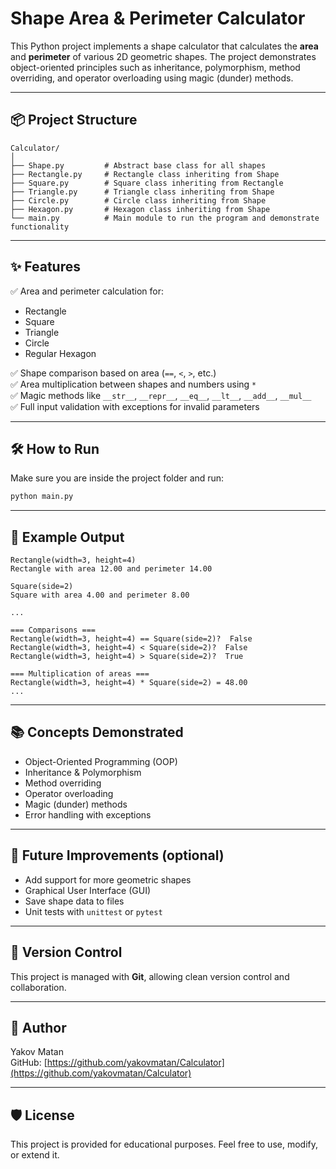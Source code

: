# Shape Area & Perimeter Calculator

This Python project implements a shape calculator that calculates the **area** and **perimeter** of various 2D geometric shapes. The project demonstrates object-oriented principles such as inheritance, polymorphism, method overriding, and operator overloading using magic (dunder) methods.

---

## 📦 Project Structure

```
Calculator/
│
├── Shape.py         # Abstract base class for all shapes
├── Rectangle.py     # Rectangle class inheriting from Shape
├── Square.py        # Square class inheriting from Rectangle
├── Triangle.py      # Triangle class inheriting from Shape
├── Circle.py        # Circle class inheriting from Shape
├── Hexagon.py       # Hexagon class inheriting from Shape
└── main.py          # Main module to run the program and demonstrate functionality
```

---

## ✨ Features

✅ Area and perimeter calculation for:  
- Rectangle  
- Square  
- Triangle  
- Circle  
- Regular Hexagon  

✅ Shape comparison based on area (`==`, `<`, `>`, etc.)  
✅ Area multiplication between shapes and numbers using `*`  
✅ Magic methods like `__str__`, `__repr__`, `__eq__`, `__lt__`, `__add__`, `__mul__`  
✅ Full input validation with exceptions for invalid parameters  

---

## 🛠️ How to Run

Make sure you are inside the project folder and run:

```bash
python main.py
```

---

## 🧮 Example Output

```
Rectangle(width=3, height=4)
Rectangle with area 12.00 and perimeter 14.00

Square(side=2)
Square with area 4.00 and perimeter 8.00

...

=== Comparisons ===
Rectangle(width=3, height=4) == Square(side=2)?  False
Rectangle(width=3, height=4) < Square(side=2)?  False
Rectangle(width=3, height=4) > Square(side=2)?  True

=== Multiplication of areas ===
Rectangle(width=3, height=4) * Square(side=2) = 48.00
...
```

---

## 📚 Concepts Demonstrated

- Object-Oriented Programming (OOP)  
- Inheritance & Polymorphism  
- Method overriding  
- Operator overloading  
- Magic (dunder) methods  
- Error handling with exceptions  

---

## 🚀 Future Improvements (optional)

- Add support for more geometric shapes  
- Graphical User Interface (GUI)  
- Save shape data to files  
- Unit tests with `unittest` or `pytest`  

---

## 📂 Version Control

This project is managed with **Git**, allowing clean version control and collaboration.

---

## 📝 Author

Yakov Matan  
GitHub: [https://github.com/yakovmatan/Calculator](https://github.com/yakovmatan/Calculator)

---

## 🛡️ License

This project is provided for educational purposes. Feel free to use, modify, or extend it.
